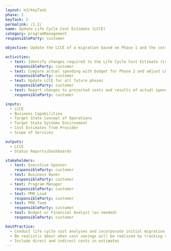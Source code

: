 ```yaml
---
layout: m3/keyTask
phase: 2
keyTask: 2
permalink: /2.2/
name: Update Life Cycle Cost Estimate (LCCE)
category: programManagement
responsibleParty: customer

objective: Update the LCCE of a migration based on Phase 1 and the cost estimates from providers to manage and plan budgetary needs.

activities:
  - text: Identify changes required to the Life Cycle Cost Estimate (LCCE) based on cost estimates prepared by providers during Phase 2 including reasonableness and affordability
    responsibleParty: customer
  - text: Compare actual spending with budget for Phase 2 and adjust LCCE as needed
    responsibleParty: customer
  - text: Update LCCE for all future phases
    responsibleParty: customer
  - text: Report changes to projected costs and results of actual spending in governance meetings and Status Reports/Dashboards, informing QSMOs as necessary 
    responsibleParty: customer 

inputs:
  - LCCE
  - Business Capabilities
  - Target State Concept of Operations
  - Target State Systems Environment
  - Cost Estimates from Provider
  - Scope of Services

outputs:
  - LCCE 
  - Status Reports/Dashboards 

stakeholders:
  - text: Executive Sponsor
    responsibleParty: customer
  - text: Business Owner
    responsibleParty: customer
  - text: Program Manager
    responsibleParty: customer
  - text: PMO Lead
    responsibleParty: customer
  - text: PMO Team
    responsibleParty: customer
  - text: Budget or Financial Analyst (as needed)
    responsibleParty: customer

bestPractice:
  - Conduct life cycle cost analyses and incorporate initial migration cost estimates from the provider in order to plan out-year budget needs and requests
  - Be realistic about when cost savings will be realized by tracking cost and efficiencies achieved during the full implementation of the vision through to the decommissioning of the legacy system
  - Include direct and indirect costs in estimates
---
```

